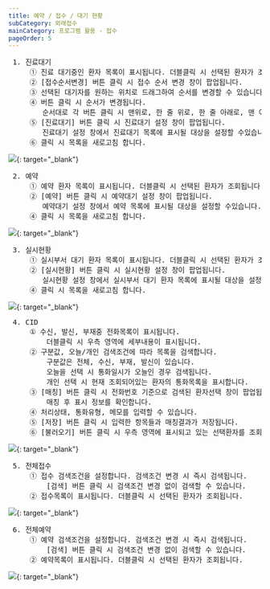 ```yaml
---
title: 예약 / 접수 / 대기 현황
subCategory: 외래접수
mainCategory: 프로그램 활용 - 접수
pageOrder: 5
---
```


<pre>
 <t2><bold>1. 진료대기</bold></t2>
     ① 진료 대기중인 환자 목록이 표시됩니다. 더블클릭 시 선택된 환자가 조회됩니다.
     ② [접수순서변경] 버튼 클릭 시 접수 순서 변경 창이 팝업됩니다.
     ③ 선택된 대기자를 원하는 위치로 드래그하여 순서를 변경할 수 있습니다.
     ④ 버튼 클릭 시 순서가 변경됩니다.
        순서대로 각 버튼 클릭 시 맨위로, 한 줄 위로, 한 줄 아래로, 맨 아래로 선택 접수내역이 이동합니다.
     ⑤ [진료대기] 버튼 클릭 시 진료대기 설정 창이 팝업됩니다.
        진료대기 설정 창에서 진료대기 목록에 표시될 대상을 설정할 수있습니다. 
     ⑥ 클릭 시 목록을 새로고침 합니다. 
</pre>
[![](/images/{{page.url}}_1.png)](/images/{{page.url}}_1.png){: target="_blank"}

<pre>
 <t2><bold>2. 예약</bold></t2>
     ① 예약 환자 목록이 표시됩니다. 더블클릭 시 선택된 환자가 조회됩니다. 
     ② [예약] 버튼 클릭 시 예약대기 설정 창이 팝업됩니다.
        예약대기 설정 창에서 예약 목록에 표시될 대상을 설정할 수있습니다. 
     ④ 클릭 시 목록을 새로고침 합니다. 
</pre>
[![](/images/{{page.url}}_2.png)](/images/{{page.url}}_2.png){: target="_blank"}

<pre>
 <t2><bold>3. 실시현황</bold></t2>
     ① 실시부서 대기 환자 목록이 표시됩니다. 더블클릭 시 선택된 환자가 조회됩니다. 
     ② [실시현황] 버튼 클릭 시 실시현황 설정 창이 팝업됩니다.
        실시현황 설정 창에서 실시부서 대기 환자 목록에 표시될 대상을 설정할 수있습니다. 
     ④ 클릭 시 목록을 새로고침 합니다. 
</pre>
[![](/images/{{page.url}}_3.png)](/images/{{page.url}}_3.png){: target="_blank"}

<pre>
 <t2><bold>4. CID</bold></t2>
     ① 수신, 발신, 부재중 전화목록이 표시됩니다.
         더블클릭 시 우측 영역에 세부내용이 표시됩니다.
     ② 구분값, 오늘/개인 검색조건에 따라 목록을 검색합니다. 
         구분값은 전체, 수신, 부재, 발신이 있습니다.
         오늘을 선택 시 통화일시가 오늘인 경우 검색됩니다. 
         개인 선택 시 현재 조회되어있는 환자의 통화목록을 표시합니다. 
     ③ [매칭] 버튼 클릭 시 전화번호 기준으로 검색된 환자선택 창이 팝업됩니다.
         매칭 후 표시 정보를 확인합니다.
     ④ 처리상태, 통화유형, 메모를 입력할 수 있습니다.
     ⑤ [저장] 버튼 클릭 시 입력한 항목들과 매칭결과가 저장됩니다.
     ⑥ [불러오기] 버튼 클릭 시 우측 영역에 표시되고 있는 선택환자를 조회할 수 있습니다. 
</pre>
[![](/images/{{page.url}}_4.png)](/images/{{page.url}}_4.png){: target="_blank"}

<pre>
 <t2><bold>5. 전체접수</bold></t2>
     ① 접수 검색조건을 설정합니다. 검색조건 변경 시 즉시 검색됩니다.
         [검색] 버튼 클릭 시 검색조건 변경 없이 검색할 수 있습니다. 
     ② 접수목록이 표시됩니다. 더블클릭 시 선택된 환자가 조회됩니다.  
</pre>
[![](/images/{{page.url}}_5.png)](/images/{{page.url}}_5.png){: target="_blank"}

<pre>
 <t2><bold>6. 전체예약</bold></t2>
     ① 예약 검색조건을 설정합니다. 검색조건 변경 시 즉시 검색됩니다.
         [검색] 버튼 클릭 시 검색조건 변경 없이 검색할 수 있습니다. 
     ② 예약목록이 표시됩니다. 더블클릭 시 선택된 환자가 조회됩니다.  
</pre>
[![](/images/{{page.url}}_6.png)](/images/{{page.url}}_6.png){: target="_blank"}
